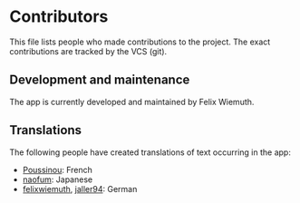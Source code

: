 Contributors
============
This file lists people who made contributions to the project. The exact contributions are tracked by the VCS (git).

Development and maintenance
---------------------------
The app is currently developed and maintained by Felix Wiemuth. 

Translations
------------
The following people have created translations of text occurring in the app:
- [Poussinou](https://github.com/Poussinou): French
- [naofum](https://github.com/naofum): Japanese
- [felixwiemuth](https://github.com/felixwiemuth/), [jaller94](https://github.com/jaller94): German
